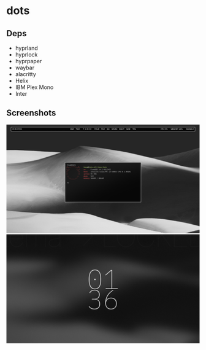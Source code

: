 # dots

## Deps
 - hyprland
 - hyprlock
 - hyprpaper
 - waybar
 - alacritty
 - Helix
 - IBM Plex Mono
 - Inter

## Screenshots
![System](.assets/sys.png)
![Lockscreen](.assets/lockscreen.png)
